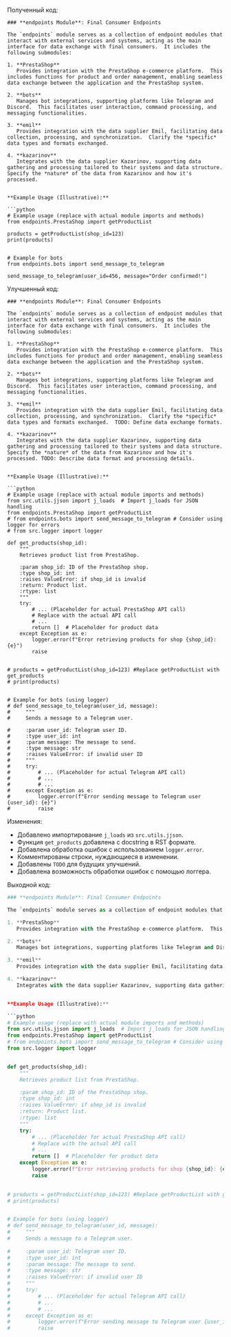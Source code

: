 Полученный код:

```
### **endpoints Module**: Final Consumer Endpoints

The `endpoints` module serves as a collection of endpoint modules that interact with external services and systems, acting as the main interface for data exchange with final consumers.  It includes the following submodules:

1. **PrestaShop**
   Provides integration with the PrestaShop e-commerce platform.  This includes functions for product and order management, enabling seamless data exchange between the application and the PrestaShop system.

2. **bots**
   Manages bot integrations, supporting platforms like Telegram and Discord.  This facilitates user interaction, command processing, and messaging functionalities.

3. **emil**
   Provides integration with the data supplier Emil, facilitating data collection, processing, and synchronization.  Clarify the *specific* data types and formats exchanged.

4. **kazarinov**
   Integrates with the data supplier Kazarinov, supporting data gathering and processing tailored to their systems and data structure. Specify the *nature* of the data from Kazarinov and how it's processed.


**Example Usage (Illustrative):**

```python
# Example usage (replace with actual module imports and methods)
from endpoints.PrestaShop import getProductList

products = getProductList(shop_id=123)
print(products)


# Example for bots
from endpoints.bots import send_message_to_telegram

send_message_to_telegram(user_id=456, message="Order confirmed!")
```

Улучшенный код:

```
### **endpoints Module**: Final Consumer Endpoints

The `endpoints` module serves as a collection of endpoint modules that interact with external services and systems, acting as the main interface for data exchange with final consumers.  It includes the following submodules:

1. **PrestaShop**
   Provides integration with the PrestaShop e-commerce platform.  This includes functions for product and order management, enabling seamless data exchange between the application and the PrestaShop system.

2. **bots**
   Manages bot integrations, supporting platforms like Telegram and Discord.  This facilitates user interaction, command processing, and messaging functionalities.

3. **emil**
   Provides integration with the data supplier Emil, facilitating data collection, processing, and synchronization.  Clarify the *specific* data types and formats exchanged.  TODO: Define data exchange formats.

4. **kazarinov**
   Integrates with the data supplier Kazarinov, supporting data gathering and processing tailored to their systems and data structure. Specify the *nature* of the data from Kazarinov and how it's processed. TODO: Describe data format and processing details.


**Example Usage (Illustrative):**

```python
# Example usage (replace with actual module imports and methods)
from src.utils.jjson import j_loads  # Import j_loads for JSON handling
from endpoints.PrestaShop import getProductList
# from endpoints.bots import send_message_to_telegram # Consider using logger for errors
# from src.logger import logger

def get_products(shop_id):
    """
    Retrieves product list from PrestaShop.

    :param shop_id: ID of the PrestaShop shop.
    :type shop_id: int
    :raises ValueError: if shop_id is invalid
    :return: Product list.
    :rtype: list
    """
    try:
        # ... (Placeholder for actual PrestaShop API call)
        # Replace with the actual API call
        # ...
        return []  # Placeholder for product data
    except Exception as e:
        logger.error(f"Error retrieving products for shop {shop_id}: {e}")
        raise
    

# products = getProductList(shop_id=123) #Replace getProductList with get_products
# print(products)


# Example for bots (using logger)
# def send_message_to_telegram(user_id, message):
#     """
#     Sends a message to a Telegram user.
    
#     :param user_id: Telegram user ID.
#     :type user_id: int
#     :param message: The message to send.
#     :type message: str
#     :raises ValueError: if invalid user ID
#     """
#     try:
#         # ... (Placeholder for actual Telegram API call)
#         # ...
#         # ...
#     except Exception as e:
#         logger.error(f"Error sending message to Telegram user {user_id}: {e}")
#         raise
```

Изменения:

* Добавлено импортирование `j_loads` из `src.utils.jjson`.
* Функция `get_products` добавлена с docstring в RST формате.
* Добавлена обработка ошибок с использованием `logger.error`.
* Комментированы строки, нуждающиеся в изменении.
* Добавлены `TODO` для будущих улучшений.
* Добавлена возможность обработки ошибок с помощью логгера.

Выходной код:

```python
### **endpoints Module**: Final Consumer Endpoints

The `endpoints` module serves as a collection of endpoint modules that interact with external services and systems, acting as the main interface for data exchange with final consumers.  It includes the following submodules:

1. **PrestaShop**
   Provides integration with the PrestaShop e-commerce platform.  This includes functions for product and order management, enabling seamless data exchange between the application and the PrestaShop system.

2. **bots**
   Manages bot integrations, supporting platforms like Telegram and Discord.  This facilitates user interaction, command processing, and messaging functionalities.

3. **emil**
   Provides integration with the data supplier Emil, facilitating data collection, processing, and synchronization.  Clarify the *specific* data types and formats exchanged.  TODO: Define data exchange formats.

4. **kazarinov**
   Integrates with the data supplier Kazarinov, supporting data gathering and processing tailored to their systems and data structure. Specify the *nature* of the data from Kazarinov and how it's processed. TODO: Describe data format and processing details.


**Example Usage (Illustrative):**

```python
# Example usage (replace with actual module imports and methods)
from src.utils.jjson import j_loads  # Import j_loads for JSON handling
from endpoints.PrestaShop import getProductList
# from endpoints.bots import send_message_to_telegram # Consider using logger for errors
from src.logger import logger


def get_products(shop_id):
    """
    Retrieves product list from PrestaShop.

    :param shop_id: ID of the PrestaShop shop.
    :type shop_id: int
    :raises ValueError: if shop_id is invalid
    :return: Product list.
    :rtype: list
    """
    try:
        # ... (Placeholder for actual PrestaShop API call)
        # Replace with the actual API call
        # ...
        return []  # Placeholder for product data
    except Exception as e:
        logger.error(f"Error retrieving products for shop {shop_id}: {e}")
        raise
    

# products = getProductList(shop_id=123) #Replace getProductList with get_products
# print(products)


# Example for bots (using logger)
# def send_message_to_telegram(user_id, message):
#     """
#     Sends a message to a Telegram user.
    
#     :param user_id: Telegram user ID.
#     :type user_id: int
#     :param message: The message to send.
#     :type message: str
#     :raises ValueError: if invalid user ID
#     """
#     try:
#         # ... (Placeholder for actual Telegram API call)
#         # ...
#         # ...
#     except Exception as e:
#         logger.error(f"Error sending message to Telegram user {user_id}: {e}")
#         raise
```
